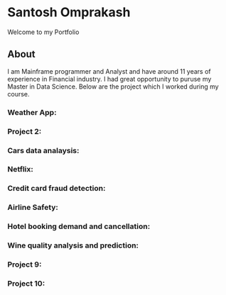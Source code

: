 # Santosh Omprakash
Welcome to my Portfolio

## About
I am Mainframe programmer and Analyst and have around 11 years of experience in Financial industry. I had great opportunity to puruse my Master in Data Science. Below are the project which I worked during my course. 

### Weather App:
### Project 2:
### Cars data analaysis:
### Netflix:
### Credit card fraud detection:
### Airline Safety:
### Hotel booking demand and cancellation:
### Wine quality analysis and prediction:
### Project 9:
### Project 10:

